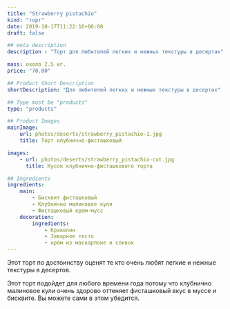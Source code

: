 ```yaml
---
title: "Strawberry pistachio"
kind: "торт"
date: 2019-10-17T11:22:16+06:00
draft: false

## meta description
description : "Торт для любителей легких и нежных текстуры в десертах"

mass: около 2.5 кг.
price: "70.00"

## Product Short Description
shortDescription: "Для любителей легких и нежных текстуры в десертах"

## Type must be "products"
type: "products"

## Product Images
mainImage:
    url: photos/deserts/strawberry_pistachio-1.jpg
    title: Торт клубнично-фисташковый

images:
    - url: photos/deserts/strawberry_pistachio-cut.jpg
      title: Кусок клубнично-фисташкового торта

## Ingredients
ingredients:
    main:
        - Бисквит фисташковый
        - Клубнично малиновое кули
        - Фисташковый крем-мусс
    decoration:
        ingredients:
            - Кракелин
            - Заварное тесто
            - крем из маскарпоне и сливок
---
```


Этот торт по достоинству оценят те кто очень любят легкие и нежные текстуры в десертов.

Этот торт подойдет для любого времени года потому что клубнично  малиновое кули очень здорово оттеняет фисташковый вкус в муссе и бисквите.
Вы можете сами в этом убедится.

